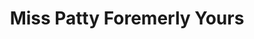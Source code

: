 ---
title: "Miss Patty Foremerly Yours"
url: /labelle/miss-patty-foremerly-yours/
shop: Gebrauchtwaren
---